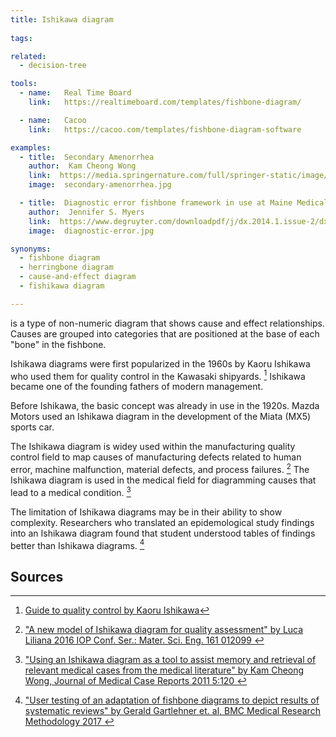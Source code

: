 ```yaml
---
title: Ishikawa diagram
  
tags:

related:
  - decision-tree

tools:
  - name:   Real Time Board
    link:   https://realtimeboard.com/templates/fishbone-diagram/

  - name:   Cacoo
    link:   https://cacoo.com/templates/fishbone-diagram-software

examples: 
  - title:  Secondary Amenorrhea
    author:  Kam Cheong Wong
    link:  https://media.springernature.com/full/springer-static/image/art%3A10.1186%2F1752-1947-5-120/MediaObjects/13256_2010_Article_1486_Fig1_HTML.jpg
    image:  secondary-amenorrhea.jpg

  - title:  Diagnostic error fishbone framework in use at Maine Medical Center
    author:  Jennifer S. Myers
    link:  https://www.degruyter.com/downloadpdf/j/dx.2014.1.issue-2/dx-2013-0040/dx-2013-0040.pdf
    image:  diagnostic-error.jpg

synonyms:
  - fishbone diagram
  - herringbone diagram
  - cause-and-effect diagram
  - fishikawa diagram

---
```


is a type of non-numeric diagram that shows cause and effect relationships.  Causes are grouped into categories that are positioned at the base of each "bone" in the fishbone.

<!--more-->
Ishikawa diagrams were first popularized in the 1960s by Kaoru Ishikawa who used them for quality control in the Kawasaki shipyards. [^ishikawa] Ishikawa became one of the founding fathers of modern management.


Before Ishikawa, the basic concept was already in use in the 1920s. Mazda Motors used an Ishikawa diagram in the development of the Miata (MX5) sports car.

The Ishikawa diagram is widey used within the manufacturing quality control field to map causes of manufacturing defects related to human error, machine malfunction, material defects, and process failures. [^luca]  The Ishikawa diagram is used in the medical field for diagramming causes that lead to a medical condition. [^wong]

The limitation of Ishikawa diagrams may be in their ability to show complexity. Researchers who translated an epidemological study findings into an Ishikawa diagram found that student understood tables of findings better than Ishikawa diagrams. [^gartlehner]



## Sources
[^ishikawa]: [Guide to quality control by Kaoru Ishikawa](https://openlibrary.org/books/OL4595409M/Guide_to_quality_control)
[^wong]: ["Using an Ishikawa diagram as a tool to assist memory and retrieval of relevant medical cases from the medical literature" by Kam Cheong Wong, Journal of Medical Case Reports 2011 5:120 ](https://jmedicalcasereports.biomedcentral.com/articles/10.1186/1752-1947-5-120)

[^luca]: ["A new model of Ishikawa diagram for quality assessment" by Luca Liliana 2016 IOP Conf. Ser.: Mater. Sci. Eng. 161 012099 ](https://iopscience.iop.org/article/10.1088/1757-899X/161/1/012099/pdf)

[^gartlehner]: ["User testing of an adaptation of fishbone diagrams to depict results of systematic reviews" by Gerald Gartlehner et. al, BMC Medical Research Methodology 2017 ](https://link.springer.com/article/10.1186/s12874-017-0452-z)
